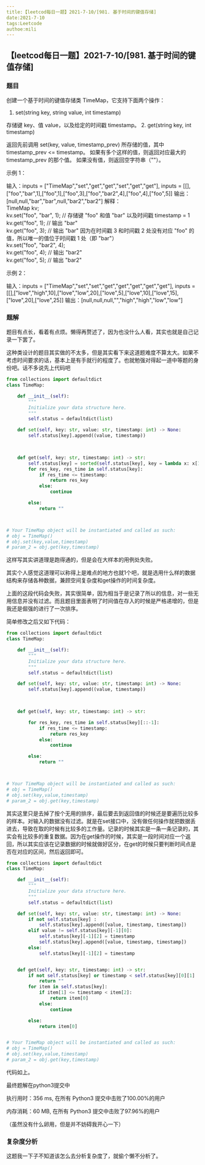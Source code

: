 ```yaml
---
title:【leetcod每日一题】2021-7-10/[981. 基于时间的键值存储]
date:2021-7-10
tags:Leetcode
authoe:mili
---
```


## 【leetcod每日一题】2021-7-10/[981. 基于时间的键值存储]

### 题目

创建一个基于时间的键值存储类 TimeMap，它支持下面两个操作：

1. set(string key, string value, int timestamp)

存储键 key、值 value，以及给定的时间戳 timestamp。
2. get(string key, int timestamp)

返回先前调用 set(key, value, timestamp_prev) 所存储的值，其中 timestamp_prev <= timestamp。
如果有多个这样的值，则返回对应最大的  timestamp_prev 的那个值。
如果没有值，则返回空字符串（""）。


示例 1：

输入：inputs = ["TimeMap","set","get","get","set","get","get"], inputs = [[],["foo","bar",1],["foo",1],["foo",3],["foo","bar2",4],["foo",4],["foo",5]]
输出：[null,null,"bar","bar",null,"bar2","bar2"]
解释：  
TimeMap kv;   
kv.set("foo", "bar", 1); // 存储键 "foo" 和值 "bar" 以及时间戳 timestamp = 1   
kv.get("foo", 1);  // 输出 "bar"   
kv.get("foo", 3); // 输出 "bar" 因为在时间戳 3 和时间戳 2 处没有对应 "foo" 的值，所以唯一的值位于时间戳 1 处（即 "bar"）   
kv.set("foo", "bar2", 4);   
kv.get("foo", 4); // 输出 "bar2"   
kv.get("foo", 5); // 输出 "bar2"   

示例 2：

输入：inputs = ["TimeMap","set","set","get","get","get","get","get"], inputs = [[],["love","high",10],["love","low",20],["love",5],["love",10],["love",15],["love",20],["love",25]]
输出：[null,null,null,"","high","high","low","low"]

### 题解

题目有点长，看着有点烦。懒得再赘述了，因为也没什么人看，其实也就是自己记录一下罢了。

这种类设计的题目其实做的不太多，但是其实看下来这道题难度不算太大。如果不考虑时间要求的话，基本上是有手就行的程度了。也就勉强对得起一道中等题的身份吧。话不多说先上代码吧

```python
from collections import defaultdict
class TimeMap:

    def __init__(self):
        """
        Initialize your data structure here.
        """
        self.status = defaultdict(list)

    def set(self, key: str, value: str, timestamp: int) -> None:
        self.status[key].append((value, timestamp))
        


    def get(self, key: str, timestamp: int) -> str:
        self.status[key] = sorted(self.status[key], key = lambda x: x[1],reverse = True)
        for res_key, res_time in self.status[key]:
            if res_time <= timestamp:
                return res_key
            else:
                continue

        else:
            return ""



# Your TimeMap object will be instantiated and called as such:
# obj = TimeMap()
# obj.set(key,value,timestamp)
# param_2 = obj.get(key,timestamp)
```

这样写其实讲道理是跑得通的，但是会在大样本的用例处失败。

其实个人感觉这道理可以称得上是难点的地方也就1个吧，就是选用什么样的数据结构来存储各种数据，兼顾空间复杂度和get操作的时间复杂度。

上面的这段代码会失败，其实很简单，因为相当于是记录了所以的信息，对一些无用信息并没有过滤。而且题目里面表明了时间值在存入的时候是严格递增的，但是我还是倔强的进行了一次排序。

简单修改之后又如下代码：

```python
from collections import defaultdict
class TimeMap:

    def __init__(self):
        """
        Initialize your data structure here.
        """
        self.status = defaultdict(list)

    def set(self, key: str, value: str, timestamp: int) -> None:
        self.status[key].append((value, timestamp))
        


    def get(self, key: str, timestamp: int) -> str:

        for res_key, res_time in self.status[key][::-1]:
            if res_time <= timestamp:
                return res_key
            else:
                continue

        else:
            return ""



# Your TimeMap object will be instantiated and called as such:
# obj = TimeMap()
# obj.set(key,value,timestamp)
# param_2 = obj.get(key,timestamp)
```

其实这里只是去掉了按个无用的排序，最后要去到返回值的时候还是要遍历比较多的样本。对输入的数据没有过滤。就是在set接口中，没有做任何操作就把数据丢进去，导致在取的时候有比较多的工作量。记录的时候其实是一条一条记录的，其实会有比较多的重复数据。因为在get操作的时候，其实是一段时间对应一个返回，所以其实应该在记录数据的时候就做好区分，在get的时候只要判断时间点是否在对应的区间，然后返回即可。

```python
from collections import defaultdict
class TimeMap:

    def __init__(self):
        """
        Initialize your data structure here.
        """
        self.status = defaultdict(list)

    def set(self, key: str, value: str, timestamp: int) -> None:
        if not self.status[key] :
            self.status[key].append([value, timestamp, timestamp])
        elif value != self.status[key][-1][0]:
            self.status[key][-1][2] = timestamp
            self.status[key].append([value, timestamp, timestamp])
        else:
            self.status[key][-1][2] = timestamp


    def get(self, key: str, timestamp: int) -> str:
        if not self.status[key] or timestamp < self.status[key][0][1] :
            return ""
        for item in self.status[key]:
            if item[1] <= timestamp < item[2]:
                return item[0]
            else:
                continue

        else:
            return item[0]


# Your TimeMap object will be instantiated and called as such:
# obj = TimeMap()
# obj.set(key,value,timestamp)
# param_2 = obj.get(key,timestamp)
```

代码如上。

最终题解在python3提交中

执行用时：356 ms, 在所有 Python3 提交中击败了100.00%的用户

内存消耗：60 MB, 在所有 Python3 提交中击败了97.96%的用户

（虽然没有什么卵用，但是并不妨碍我开心一下）

### 复杂度分析

这题我一下子不知道该怎么去分析复杂度了，就偷个懒不分析了。